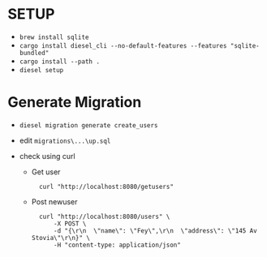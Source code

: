 # SETUP

- `brew install sqlite`
- `cargo install diesel_cli --no-default-features --features "sqlite-bundled"`
- `cargo install --path .`
- `diesel setup`

# Generate Migration

- `diesel migration generate create_users`
- edit `migrations\...\up.sql`

- check using curl
  - Get user
    ```shell
      curl "http://localhost:8080/getusers"
    ```
  - Post newuser
    ```shell
      curl "http://localhost:8080/users" \
          -X POST \
          -d "{\r\n  \"name\": \"Fey\",\r\n  \"address\": \"145 Av Stovia\"\r\n}" \
          -H "content-type: application/json"
    ```
